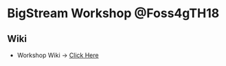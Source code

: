 # BigStream Workshop @Foss4gTH18
## Wiki
* Workshop Wiki -> [Click Here](https://github.com/igridproject/workshop-foss4g/wiki)
